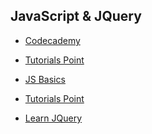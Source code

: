 ## JavaScript & JQuery
- <a href="https://www.codecademy.com/learn/javascript">Codecademy</a>
- <a href="https://www.tutorialspoint.com/javascript/">Tutorials Point</a>
- <a href="https://developer.mozilla.org/en-US/docs/Learn/Getting_started_with_the_web/JavaScript_basics">JS Basics</a>

- <a href="http://www.tutorialspoint.com/jquery/">Tutorials Point</a>
- <a href="https://learn.jquery.com/">Learn JQuery</a>
